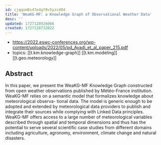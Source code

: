```yaml
---
id: cjqqsm0s47e4gf0v5yzcd04
title: 'WeaKG-MF: a Knowledge Graph of Observational Weather Data'
desc: ''
updated: 1727128926066
created: 1727128732022
---
```


- https://2022.eswc-conferences.org/wp-content/uploads/2022/05/pd_Ayadi_et_al_paper_215.pdf
- topics: [[t.km.knowledge-graph]] [[t.km.modeling]] [[t.geo.meteorology]]

## Abstract

In this paper, we present the WeaKG-MF Knowledge Graph constructed from open weather observations published by Météo-France institution. WeaKG-MF relies on a semantic model that formalizes knowledge about meteorological observa- tional data. The model is generic enough to be adopted and extended by meteorological data providers to publish and integrate their sources while complying with Linked Data principles. WeaKG-MF offers access to a large number of meteorological variables described through spatial and temporal dimensions and thus has the potential to serve several scientific case studies from different domains including agriculture, agronomy, environment, climate change and natural disasters.

